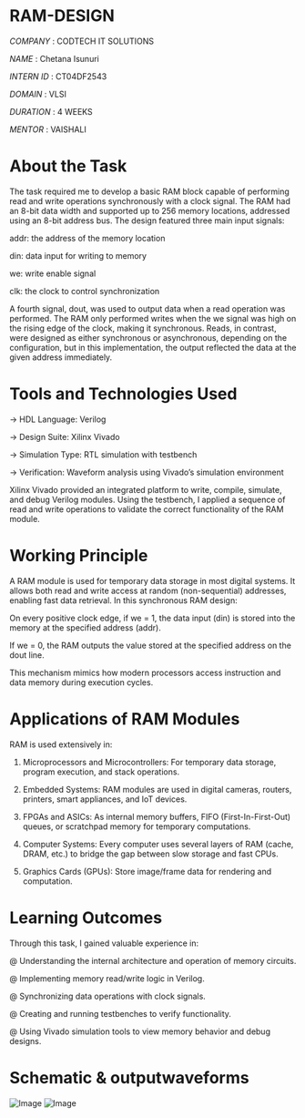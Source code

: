 # RAM-DESIGN

*COMPANY* : CODTECH IT SOLUTIONS

*NAME* : Chetana Isunuri

*INTERN ID* : CT04DF2543

*DOMAIN* : VLSI

*DURATION* : 4 WEEKS

*MENTOR* : VAISHALI

# About the Task
The task required me to develop a basic RAM block capable of performing read and write operations synchronously with a clock signal. The RAM had an 8-bit data width and supported up to 256 memory locations, addressed using an 8-bit address bus. The design featured three main input signals:

addr: the address of the memory location

din: data input for writing to memory

we: write enable signal

clk: the clock to control synchronization

A fourth signal, dout, was used to output data when a read operation was performed. The RAM only performed writes when the we signal was high on the rising edge of the clock, making it synchronous. Reads, in contrast, were designed as either synchronous or asynchronous, depending on the configuration, but in this implementation, the output reflected the data at the given address immediately.

# Tools and Technologies Used

-> HDL Language: Verilog

-> Design Suite: Xilinx Vivado

-> Simulation Type: RTL simulation with testbench

-> Verification: Waveform analysis using Vivado’s simulation environment

Xilinx Vivado provided an integrated platform to write, compile, simulate, and debug Verilog modules. Using the testbench, I applied a sequence of read and write operations to validate the correct functionality of the RAM module.

# Working Principle
A RAM module is used for temporary data storage in most digital systems. It allows both read and write access at random (non-sequential) addresses, enabling fast data retrieval. In this synchronous RAM design:

On every positive clock edge, if we = 1, the data input (din) is stored into the memory at the specified address (addr).

If we = 0, the RAM outputs the value stored at the specified address on the dout line.

This mechanism mimics how modern processors access instruction and data memory during execution cycles.

# Applications of RAM Modules
RAM is used extensively in:

1. Microprocessors and Microcontrollers: For temporary data storage, program execution, and stack operations.

2. Embedded Systems: RAM modules are used in digital cameras, routers, printers, smart appliances, and IoT devices.

3. FPGAs and ASICs: As internal memory buffers, FIFO (First-In-First-Out) queues, or scratchpad memory for temporary computations.

4. Computer Systems: Every computer uses several layers of RAM (cache, DRAM, etc.) to bridge the gap between slow storage and fast CPUs.

5. Graphics Cards (GPUs): Store image/frame data for rendering and computation.

# Learning Outcomes
Through this task, I gained valuable experience in:

@ Understanding the internal architecture and operation of memory circuits.

@ Implementing memory read/write logic in Verilog.

@ Synchronizing data operations with clock signals.

@ Creating and running testbenches to verify functionality.

@ Using Vivado simulation tools to view memory behavior and debug designs.

# Schematic & outputwaveforms

![Image](https://github.com/user-attachments/assets/2c9ba605-4d78-427a-a064-adf04f89817a)
![Image](https://github.com/user-attachments/assets/0a2fd166-6b47-408c-8dae-4af1ff8d33f3)
